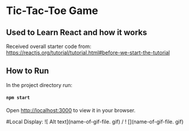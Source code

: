 # Tic-Tac-Toe Game
## Used to Learn React and how it works

Received overall starter code from:
https://reactjs.org/tutorial/tutorial.html#before-we-start-the-tutorial


## How to Run

In the project directory run:
#### `npm start`
Open [http://localhost:3000](http://localhost:3000) to view it in your browser.

#Local Display:
![ Alt text](name-of-gif-file. gif) / ! [](name-of-gif-file. gif)
